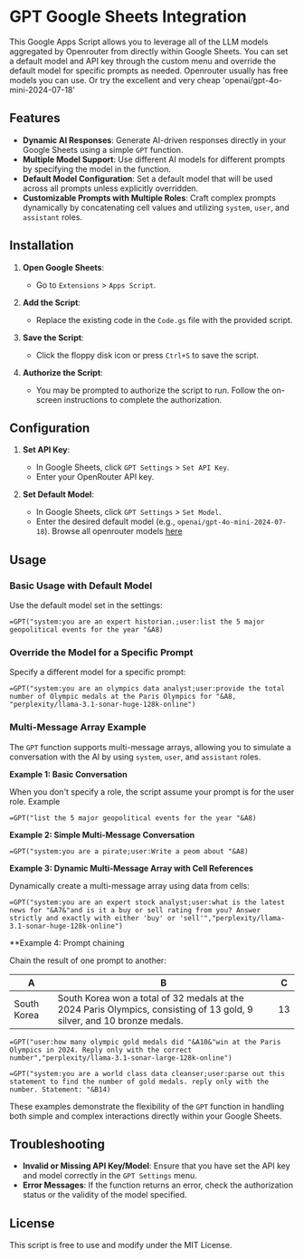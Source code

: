 # GPT Google Sheets Integration

This Google Apps Script allows you to leverage all of the LLM models aggregated by Openrouter from directly within Google Sheets. You can set a default model and API key through the custom menu and override the default model for specific prompts as needed. Openrouter usually has free models you can use. Or try the excellent and very cheap 'openai/gpt-4o-mini-2024-07-18'

## Features

- **Dynamic AI Responses**: Generate AI-driven responses directly in your Google Sheets using a simple `GPT` function.
- **Multiple Model Support**: Use different AI models for different prompts by specifying the model in the function.
- **Default Model Configuration**: Set a default model that will be used across all prompts unless explicitly overridden.
- **Customizable Prompts with Multiple Roles**: Craft complex prompts dynamically by concatenating cell values and utilizing `system`, `user`, and `assistant` roles.

## Installation

1. **Open Google Sheets**:
   - Go to `Extensions` > `Apps Script`.

2. **Add the Script**:
   - Replace the existing code in the `Code.gs` file with the provided script.

3. **Save the Script**:
   - Click the floppy disk icon or press `Ctrl+S` to save the script.

4. **Authorize the Script**:
   - You may be prompted to authorize the script to run. Follow the on-screen instructions to complete the authorization.

## Configuration

1. **Set API Key**:
   - In Google Sheets, click `GPT Settings` > `Set API Key`.
   - Enter your OpenRouter API key.

2. **Set Default Model**:
   - In Google Sheets, click `GPT Settings` > `Set Model`.
   - Enter the desired default model (e.g., `openai/gpt-4o-mini-2024-07-18`). Browse all openrouter models [here](https://openrouter.ai/models)

## Usage

### Basic Usage with Default Model

Use the default model set in the settings:

```plaintext
=GPT("system:you are an expert historian.;user:list the 5 major geopolitical events for the year "&A8)
```

### Override the Model for a Specific Prompt

Specify a different model for a specific prompt:

```plaintext
=GPT("system:you are an olympics data analyst;user:provide the total number of Olympic medals at the Paris Olympics for "&A8, "perplexity/llama-3.1-sonar-huge-128k-online")
```

### Multi-Message Array Example

The `GPT` function supports multi-message arrays, allowing you to simulate a conversation with the AI by using `system`, `user`, and `assistant` roles.

**Example 1: Basic Conversation**

When you don't specify a role, the script assume your prompt is for the user role. Example

```plaintext
=GPT("list the 5 major geopolitical events for the year "&A8)
```

**Example 2: Simple Multi-Message Conversation**

```plaintext
=GPT("system:you are a pirate;user:Write a peom about "&A8)
```

**Example 3: Dynamic Multi-Message Array with Cell References**

Dynamically create a multi-message array using data from cells:

```plaintext
=GPT("system:you are an expert stock analyst;user:what is the latest news for "&A7&"and is it a buy or sell rating from you? Answer strictly and exactly with either 'buy' or 'sell'","perplexity/llama-3.1-sonar-huge-128k-online")
```

**Example 4: Prompt chaining

Chain the result of one prompt to another:

| A      | B                                                                                  | C |
|--------------|---------------------------------------------------------------------------------------------------|-------------|
| South Korea  | South Korea won a total of 32 medals at the 2024 Paris Olympics, consisting of 13 gold, 9 silver, and 10 bronze medals. | 13          |



```plaintext
=GPT("user:how many olympic gold medals did "&A10&"win at the Paris Olympics in 2024. Reply only with the correct number","perplexity/llama-3.1-sonar-large-128k-online")
```

```plaintext
=GPT("system:you are a world class data cleanser;user:parse out this statement to find the number of gold medals. reply only with the number. Statement: "&B14)
```

These examples demonstrate the flexibility of the `GPT` function in handling both simple and complex interactions directly within your Google Sheets.

## Troubleshooting

- **Invalid or Missing API Key/Model**: Ensure that you have set the API key and model correctly in the `GPT Settings` menu.
- **Error Messages**: If the function returns an error, check the authorization status or the validity of the model specified.

## License

This script is free to use and modify under the MIT License.
